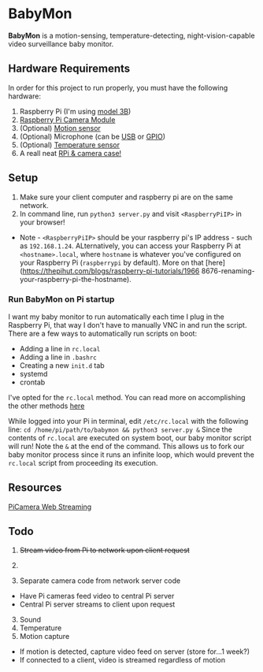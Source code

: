 # BabyMon
**BabyMon** is a motion-sensing, temperature-detecting, night-vision-capable video surveillance baby monitor.

## Hardware Requirements
In order for this project to run properly, you must have the following hardware:
1. Raspberry Pi (I'm using [model 3B](https://www.adafruit.com/product/3775))
2. [Raspberry Pi Camera Module](https://www.amazon.com/Raspberry-Pi-Camera-Module-Megapixel/dp/B01ER2SKFS)
3. (Optional) [Motion sensor](https://www.gearbest.com/development-boards/pp_70386.html)
4. (Optional) Microphone (can be [USB](https://www.adafruit.com/product/3367) or [GPIO](https://www.amazon.com/Adafruit-Electret-Microphone-Amplifier-MAX9814/dp/B00SLYAI9K))
5. (Optional) [Temperature sensor](https://www.amazon.com/Gowoops-Temperature-Humidity-Measurement-Raspberry/dp/B073F472JL)
6. A reall neat [RPi & camera case!](https://smarticase.com/collections/all/products/smartipi-kit-3?variant=4366898177)

## Setup
1. Make sure your client computer and raspberry pi are on the same network.
2. In command line, run `python3 server.py` and visit `<RaspberryPiIP>` in your browser!
* Note - `<RaspberryPiIP>` should be your raspberry pi's IP address - such as `192.168.1.24`. ALternatively, you can access your Raspberry Pi at `<hostname>.local`, where `hostname` is whatever you've configured on your Raspberry Pi (`raspberrypi` by default). More on that [here](https://thepihut.com/blogs/raspberry-pi-tutorials/1966 8676-renaming-your-raspberry-pi-the-hostname).

### Run BabyMon on Pi startup
I want my baby monitor to run automatically each time I plug in the Raspberry Pi, that way I don't have to manually VNC in and run the script. There are a few ways to automatically run scripts on boot:
- Adding a line in `rc.local`
- Adding a line in `.bashrc`
- Creating a new `init.d` tab
- systemd
- crontab

I've opted for the `rc.local` method. You can read more on accomplishing the other methods [here](https://www.dexterindustries.com/howto/run-a-program-on-your-raspberry-pi-at-startup/)

While logged into your Pi in terminal, edit `/etc/rc.local` with the following line:
`cd /home/pi/path/to/babymon && python3 server.py &`
Since the contents of `rc.local` are executed on system boot, our baby monitor script will run! Note the `&` at the end of the command. This allows us to fork our baby monitor process since it runs an infinite loop, which would prevent the `rc.local` script from proceeding its execution.

## Resources
[PiCamera Web Streaming](https://picamera.readthedocs.io/en/release-1.13/recipes2.html#web-streaming)

## Todo
1. ~~Stream video from Pi to network upon client request~~
2. 

2. Separate camera code from network server code
+ Have Pi cameras feed video to central Pi server
+ Central Pi server streams to client upon request
3. Sound
4. Temperature
5. Motion capture
+ If motion is detected, capture video feed on server (store for...1 week?)
+ If connected to a client, video is streamed regardless of motion